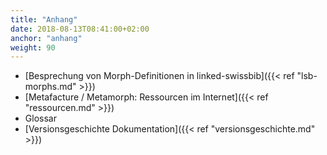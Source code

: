 ```yaml
---
title: "Anhang"
date: 2018-08-13T08:41:00+02:00
anchor: "anhang"
weight: 90
---
```


* [Besprechung von Morph-Definitionen in linked-swissbib]({{< ref
  "lsb-morphs.md" >}})
* [Metafacture / Metamorph: Ressourcen im Internet]({{< ref
  "ressourcen.md" >}})
* Glossar
* [Versionsgeschichte Dokumentation]({{< ref "versionsgeschichte.md" >}})
